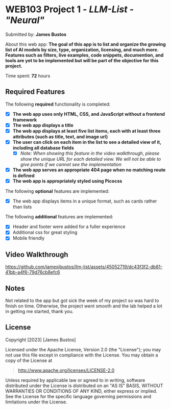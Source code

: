 # WEB103 Project 1 - _LLM-List - "Neural"_

Submitted by: **James Bustos**

About this web app: **The goal of this app is to list and organize the growing list of AI models by size, type, organization, licensing, and much more. Features such as filters, live examples, code snippets, documention, and tools are yet to be implemented but will be part of the objective for this project.**

Time spent: **72** hours

## Required Features

The following **required** functionality is completed:

<!-- Make sure to check off completed functionality below -->

- [x] **The web app uses only HTML, CSS, and JavaScript without a frontend framework**
- [x] **The web app displays a title**
- [x] **The web app displays at least five list items, each with at least three attributes (such as title, text, and image url)**
- [x] **The user can click on each item in the list to see a detailed view of it, including all database fields**
  - [x] _Note: When showing this feature in the video walkthrough, please show the unique URL for each detailed view. We will not be able to give points if we cannot see the implementation_
- [x] **The web app serves an appropriate 404 page when no matching route is defined**
- [x] **The web app is appropriately styled using Picocss**

The following **optional** features are implemented:

- [x] The web app displays items in a unique format, such as cards rather than lists

The following **additional** features are implemented:

- [x] Header and footer were added for a fuller experience
- [x] Additional css for great styling
- [x] Mobile friendly

## Video Walkthrough

https://github.com/jamesjbustos/llm-list/assets/45052719/dc43f3f2-db81-41bb-a4f6-79d76cb8efc6

## Notes

Not related to the app but got sick the week of my project so was hard to finish on time. Otherwise, the project went smooth and the lab helped a lot in getting me started, thank you.

## License

Copyright [2023] [James Bustos]

Licensed under the Apache License, Version 2.0 (the "License"); you may not use this file except in compliance with the License. You may obtain a copy of the License at

> http://www.apache.org/licenses/LICENSE-2.0

Unless required by applicable law or agreed to in writing, software distributed under the License is distributed on an "AS IS" BASIS, WITHOUT WARRANTIES OR CONDITIONS OF ANY KIND, either express or implied. See the License for the specific language governing permissions and limitations under the License.
